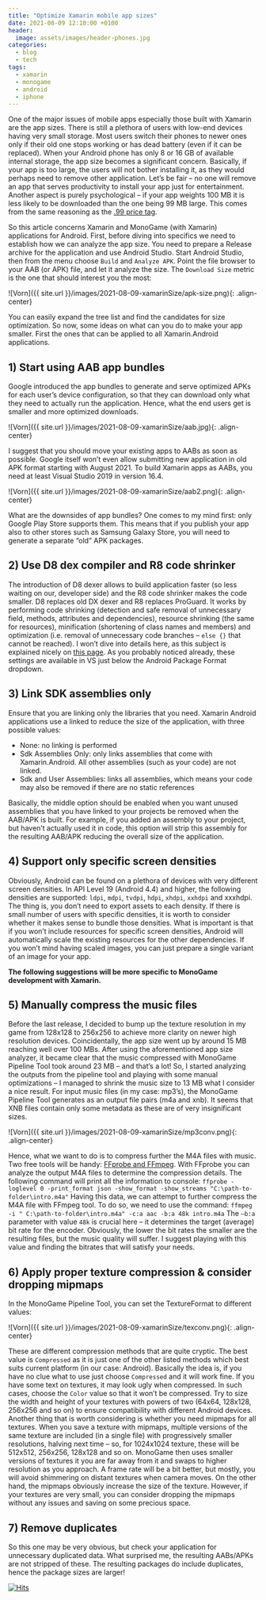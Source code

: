 ```yaml
---
title: "Optimize Xamarin mobile app sizes"
date: 2021-08-09 12:10:00 +0100
header:
  image: assets/images/header-phones.jpg
categories:
  - blog
  - tech
tags:
  - xamarin
  - monogame
  - android
  - iphone
---
```


One of the major issues of mobile apps especially those built with Xamarin are the app sizes. There is still a plethora of users with low-end devices having very small storage. Most users switch their phones to newer ones only if their old one stops working or has dead battery (even if it can be replaced). When your Android phone has only 8 or 16 GB of available internal storage, the app size becomes a significant concern. Basically, if your app is too large, the users will not bother installing it, as they would perhaps need to remove other application. Let’s be fair – no one will remove an app that serves productivity to install your app just for entertainment. Another aspect is purely psychological – if your app weights 100 MB it is less likely to be downloaded than the one being 99 MB large. This comes from the same reasoning as the [.99 price tag](https://www.simon-kucher.com/pl/blog/why-prices-end-99-and-other-psychological-pricing-tactics).

So this article concerns Xamarin and MonoGame (with Xamarin) applications for Android. First, before diving into specifics we need to establish how we can analyze the app size. You need to prepare a Release archive for the application and use Android Studio. Start Android Studio, then from the menu choose `Build` and `Analyze APK`. Point the file browser to your AAB (or APK) file, and let it analyze the size. The `Download Size` metric is the one that should interest you the most:

![Vorn]({{ site.url }}/images/2021-08-09-xamarinSize/apk-size.png){: .align-center}

You can easily expand the tree list and find the candidates for size optimization. So now, some ideas on what can you do to make your app smaller. First the ones that can be applied to all Xamarin.Android applications.


## 1)	Start using AAB app bundles

Google introduced the app bundles to generate and serve optimized APKs for each user’s device configuration, so that they can download only what they need to actually run the application. Hence, what the end users get is smaller and more optimized downloads.

![Vorn]({{ site.url }}/images/2021-08-09-xamarinSize/aab.jpg){: .align-center}

I suggest that you should move your existing apps to AABs as soon as possible. Google itself won’t even allow submitting new application in old APK format starting with August 2021. To build Xamarin apps as AABs, you need at least Visual Studio 2019 in version 16.4. 

![Vorn]({{ site.url }}/images/2021-08-09-xamarinSize/aab2.png){: .align-center}

What are the downsides of app bundles? One comes to my mind first: only Google Play Store supports them. This means that if you publish your app also to other stores such as Samsung Galaxy Store, you will need to generate a separate “old” APK packages.

## 2) Use D8 dex compiler and R8 code shrinker
The introduction of D8 dexer allows to build application faster (so less waiting on our, developer side) and the R8 code shrinker makes the code smaller. D8 replaces old DX dexer and R8 replaces ProGuard. It works by performing code shrinking (detection and safe removal of unnecessary field, methods, attributes and dependencies), resource shrinking (the same for resources), minification (shortening of class names and members) and optimization (i.e. removal of unnecessary code branches – `else {}` that cannot be reached). I won’t dive into details here, as this subject is explained nicely on [this page](https://medium.com/@hakimgulamali88/a-deep-dive-into-androids-d8-dexer-and-r8-shrinker-with-xamarin-ca66e00b1c8d). As you probably noticed already, these settings are available in VS just below the Android Package Format dropdown.

## 3) Link SDK assemblies only
Ensure that you are linking only the libraries that you need. Xamarin Android applications use a linked to reduce the size of the application, with three possible values:

-	None: no linking is performed
-	Sdk Assemblies Only: only links assemblies that come with Xamarin.Android. All other assemblies (such as your code) are not linked. 
-	Sdk and User Assemblies: links all assemblies, which means your code may also be removed if there are no static references

Basically, the middle option should be enabled when you want unused assemblies that you have linked to your projects be removed when the AAB/APK is built. For example, if you added an assembly to your project, but haven’t actually used it in code, this option will strip this assembly for the resulting AAB/APK reducing the overall size of the application.


## 4) Support only specific screen densities
Obviously, Android can be found on a plethora of devices with very different screen densities. In API Level 19 (Android 4.4) and higher, the following densities are supported: `ldpi`, `mdpi`, `tvdpi`, `hdpi`, `xhdpi`, `xxhdpi` and xxxhdpi. The thing is, you don’t need to export assets to each density. If there is small number of users with specific densities, it is worth to consider whether it makes sense to bundle those densities. What is important is that if you won’t include resources for specific screen densities, Android will automatically scale the existing resources for the other dependencies. If you won’t mind having scaled images, you can just prepare a single variant of an image for your app.


**The following suggestions will be more specific to MonoGame development with Xamarin.**

## 5) Manually compress the music files
Before the last release, I decided to bump up the texture resolution in my game from 128x128 to 256x256 to achieve more clarity on newer high resolution devices. Coincidentally, the app size went up by around 15 MB reaching well over 100 MBs. After using the aforementioned app size analyzer, it became clear that the music compressed with MonoGame Pipeline Tool took around 23 MB – and that’s a lot! So, I started analyzing the outputs from the pipeline tool and playing with some manual optimizations – I managed to shrink the music size to 13 MB what I consider a nice result.
For input music files (in my case: mp3’s), the MonoGame Pipeline Tool generates as an output file pairs (m4a and xnb). It seems that XNB files contain only some metadata as these are of very insignificant sizes.

![Vorn]({{ site.url }}/images/2021-08-09-xamarinSize/mp3conv.png){: .align-center}

Hence, what we want to do is to compress further the M4A files with music. Two free tools will be handy: [FFprobe and FFmpeg](https://www.ffmpeg.org/). With FFprobe you can analyze the output M4A files to determine the compression details. The following command will print all the information to console: 
`ffprobe -loglevel 0 -print_format json -show_format -show_streams "C:\path-to-folder\intro.m4a"`
Having this data, we can attempt to further compress the M4A file with FFmpeg tool. To do so, we need to use the command:
`ffmpeg -i " C:\path-to-folder\intro.m4a" -c:a aac -b:a 48k intro.m4a`
The `–b:a` parameter with value `48k` is crucial here – it determines the target (average) bit rate for the encoder. Obviously, the lower the bit rates the smaller are the resulting files, but the music quality will suffer. I suggest playing with this value and finding the bitrates that will satisfy your needs. 

## 6) Apply proper texture compression & consider dropping mipmaps
In the MonoGame Pipeline Tool, you can set the TextureFormat to different values:

![Vorn]({{ site.url }}/images/2021-08-09-xamarinSize/texconv.png){: .align-center}

These are different compression methods that are quite cryptic. The best value is `Compressed` as it is just one of the other listed methods which best suits current platform (in our case: Android). Basically the idea is, if you have no clue what to use just choose `Compressed` and it will work fine. If you have some text on textures, it may look ugly when compressed. In such cases, choose the `Color` value so that it won’t be compressed. Try to size the width and height of your textures with powers of two (64x64, 128x128, 256x256 and so on) to ensure compatibility with different Android devices.
Another thing that is worth considering is whether you need mipmaps for all textures. When you save a texture with mipmaps, multiple versions of the same texture are included (in a single file) with progressively smaller resolutions, halving next time – so, for 1024x1024 texture, these will be 512x512, 256x256, 128x128 and so on. MonoGame then uses smaller versions of textures it you are far away from it and swaps to higher resolution as you approach. A frame rate will be a bit better, but mostly, you will avoid shimmering on distant textures when camera moves. On the other hand, the mipmaps obviously increase the size of the texture. However, if your textures are very small, you can consider dropping the mipmaps without any issues and saving on some precious space.

## 7) Remove duplicates
So this one may be very obvious, but check your application for unnecessary duplicated data. What surprised me, the resulting AABs/APKs are not stripped of these. The resulting packages do include duplicates, hence the package sizes are larger!


[![Hits](https://hits.seeyoufarm.com/api/count/incr/badge.svg?url=https%3A%2F%2Fkonradzaba.github.io%2Fblog%2Ftech%2FOptimize-Xamarin-mobile-app-size%2F&count_bg=%2379C83D&title_bg=%23555555&icon=&icon_color=%23E7E7E7&title=hits&edge_flat=false)](https://hits.seeyoufarm.com)